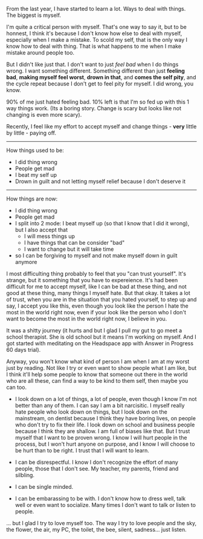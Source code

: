 From the last year, I have started to learn a lot. Ways to deal with things. The biggest is myself.

I'm quite a critical person with myself. That's one way to say it, but to be honnest, I think it's because I don't know how else to deal with myself, especially when I make a mistake. To scold my self, that is the only way I know how to deal with thing. That is what happens to me when I make mistake around people too.

But I didn't like just that. I don't want to just *feel bad* when I do things wrong. I want something different. Something different than just **feeling bad**, **making myself feel worst**, **drown in that**, and **comes the self pity**, and the cycle repeat because I don't get to feel pity for myself. I did wrong, you know.

90% of me just hated feeling bad. 10% left is that I'm so fed up with this 1 way things work. (Its a boring story. Change is scary but looks like not changing is even more scary).

Recently, I feel like my effort to accept myself and change things - **very** little by little - paying off.

----
How things used to be:

- I did thing wrong
- People get mad
- I beat my self up 
- Drown in guilt and not letting myself relief because I don't deserve it

----
How things are now:
- I did thing wrong
- People get mad
- I split into 2 mode: I beat myself up (so that I know that I did it wrong), but I also accept that 
    - I will mess things up
    - I have things that can be consider "bad"
    - I want to change but it will take time
- so I can be forgiving to myself and not make myself down in guilt anymore

I most difficulting thing probably to feel that you "can trust yourself". It's strange, but it something that you have to expereience. It's had been difficult for me to accept myself, like I can be bad at these thing, and not good at these thing, many things I myself hate. But that okay. It takes a lot of trust, when you are in the situation that you hated yourself, to step up and say, I accept you like this, even though you look like the person I hate the most in the world right now, even if your look like the person who I don't want to become the most in the world right now, I believe in you.

It was a shitty journey (it hurts and but I glad I pull my gut to go meet a school therapist. She is old school but it means I'm working on myself. And I got started with meditating on the Headspace app with Answer in Progress 60 days trial). 

Anyway, you won't know what kind of person I am when I am at my worst just by reading. Not like I try or even want to show people what I am like, but I think it'll help some people to know that someone out there in the world who are all these, can find a way to be kind to them self, then maybe you can too.

- I look down on a lot of things, a lot of people, even though I know I'm not better than any of them. I can say I am a bit narcisitic. I myself really hate people who look down on things, but I look down on the mainstream, on dentist because I think they have boring lives, on people who don't try to fix their life. I look down on school and business people because I think they are shallow. I am full of biases like that. But I trust myself that I want to be proven wrong. I know I will hurt people in the process, but I won't hurt anyone on purpose, and I know I will choose to be hurt than to be right. I trust that I will want to learn.

- I can be disrespectful. I know I don't recognize the effort of many people, those that I don't see. My teacher, my parents, friend and silbling. 

- I can be single minded. 

- I can be embarassing to be with. I don't know how to dress well, talk well or even want to socialize. Many times I don't want to talk or listen to people. 

... but I glad I try to love myself too. The way I try to love people and the sky, the flower, the air, my PC, the toilet, the bee, silent, sadness... just listen.
